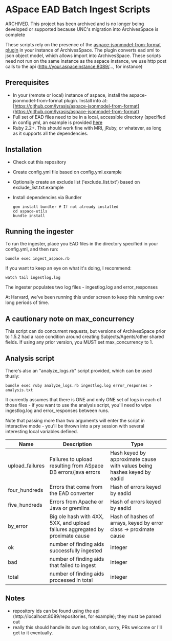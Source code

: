 # ASpace EAD Batch Ingest Scripts

ARCHIVED. This project has been archived and is no longer being developed or supported because UNC's migration into ArchivesSpace is complete

These scripts rely on the presence of the [aspace-jsonmodel-from-format plugin](https://github.com/lyrasis/aspace-jsonmodel-from-format) in your instance of ArchivesSpace.
The plugin converts ead xml to json object model, which allows import into ArchivesSpace. These scripts need not run on the same instance as the aspace instance, we use http post calls to the api (http://your.aspaceinstance:8089/..., for instance)

## Prerequisites
- In your (remote or local) instance of aspace, install the aspace-jsonmodel-from-format plugin. Install info at:
[https://github.com/lyrasis/aspace-jsonmodel-from-format](https://github.com/lyrasis/aspace-jsonmodel-from-format)
- Full set of EAD files need to be in a local, accessible directory (specified in config.yml, an example is provided [here](config.yml.example)
- Ruby 2.2+.  This should work fine with MRI, jRuby, or whatever, as long as it supports all the dependencies.
## Installation
- Check out this repository
- Create config.yml file based on config.yml.example
- Optionally create an exclude list ('exclude_list.txt') based on exclude_list.txt.example
- Install dependencies via Bundler

    ``` shell
    gem install bundler # If not already installed
    cd aspace-utils
    bundle install
    ```

## Running the ingester
To run the ingester, place you EAD files in the directory specified in your config.yml, and then run:

``` shell
bundle exec ingest_aspace.rb
```

If you want to keep an eye on what it's doing, I recommend:

``` shell
watch tail ingestlog.log
```

The ingester populates two log files - ingestlog.log and error_responses

At Harvard, we've been running this under screen to keep this running over long periods of time.

## A cautionary note on max_concurrency
This script can do concurrent requests, but versions of ArchivesSpace prior to 1.5.2 had a race condition around creating Subjects/Agents/other shared fields.  If using any prior version, you MUST set max_concurrency to 1.

## Analysis script
There's also an "analyze_logs.rb" script provided, which can be used thusly:

```
bundle exec ruby analyze_logs.rb ingestlog.log error_responses > analysis.txt
```

It currently assumes that there is ONE and only ONE set of logs in each of those files - if you want to use the analysis script, you'll need to wipe ingestlog.log and error_responses between runs.

Note that passing more than two arguments will enter the script in interactive mode - you'll be thrown into a pry session with several interesting local variables defined.

| Name | Description| Type |
| ---- | ---------- | ---- |
| upload_failures | Failures to upload resulting from ASpace DB errors/java errors | Hash keyed by approximate cause with values being hashes keyed by eadid |
| four_hundreds | Errors that come from the EAD converter | Hash of errors keyed by eadid |
| five_hundreds | Errors from Apache or Java or gremlins | Hash of errors keyed by eadid |
| by_error | Big ole hash with 4XX, 5XX, and upload failures aggregated by proximate cause | Hash of hashes of arrays, keyed by error class -> proximate cause |
| ok | number of finding aids successfully ingested | integer |
| bad | number of finding aids that failed to ingest | integer |
| total | number of finding aids processed in total | integer |

## Notes
- repository ids can be found using the api (http://localhost:8089/repositories, for example); they must be parsed out
- really this should handle its own log rotation, sorry, PRs welcome or I'll get to it eventually.
